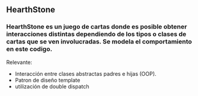 ﻿## HearthStone
### HearthStone es un juego de cartas donde es posible obtener interacciones distintas dependiendo de los tipos o clases de cartas que se ven involucradas. Se modela el comportamiento en este codigo. 
Relevante:
- Interacción entre clases abstractas padres e hijas (OOP).
- Patron de diseño template
- utilización de double dispatch
